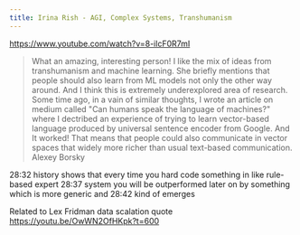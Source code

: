 ```yaml
---
title: Irina Rish - AGI, Complex Systems, Transhumanism
---
```


https://www.youtube.com/watch?v=8-ilcF0R7mI


>What an amazing, interesting person! I like the mix of ideas from transhumanism and machine learning. She briefly mentions that people should also learn from ML models not only the other way around. And I think this is extremely underexplored area of research. Some time ago, in a vain of similar thoughts, I wrote an article on medium called "Can humans speak the language of machines?" where I dectribed an experience of trying to learn vector-based language produced by universal sentence encoder from Google. And It worked! That means that people could also communicate in vector spaces that widely more richer than usual text-based communication.
Alexey Borsky

28:32
history shows that every time you hard code something in like rule-based expert
28:37
system you will be outperformed later on by something which is more generic and
28:42
kind of emerges

Related to Lex Fridman data scalation quote https://youtu.be/OwWN2OfHKpk?t=600



